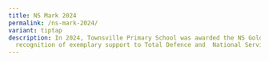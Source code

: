 ```yaml
---
title: NS Mark 2024
permalink: /ns-mark-2024/
variant: tiptap
description: In 2024, Townsville Primary School was awarded the NS Gold Mark in
  recognition of exemplary support to Total Defence and  National Service.
---
```

